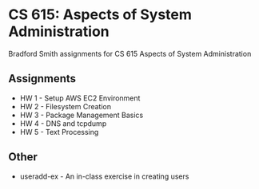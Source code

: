 # CS 615: Aspects of System Administration
Bradford Smith assignments for CS 615 Aspects of System Administration

## Assignments
- HW 1 - Setup AWS EC2 Environment
- HW 2 - Filesystem Creation
- HW 3 - Package Management Basics
- HW 4 - DNS and tcpdump
- HW 5 - Text Processing

## Other
- useradd-ex - An in-class exercise in creating users
